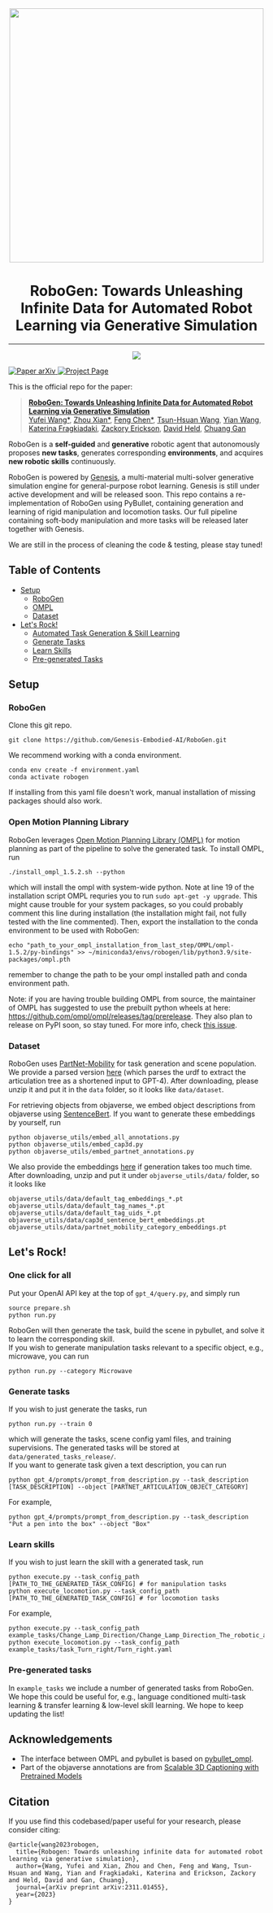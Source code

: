 
<div align="center">
  <img width="500px" src="imgs/logo.png"/>
  
  # RoboGen: Towards Unleashing Infinite Data for Automated Robot Learning via Generative Simulation
</div>

---
<div align="center">
  <img src="imgs/teaser.png"/>
</div> 

<p align="left">
    <a href='http://arxiv.org/abs/2311.01455'>
      <img src='https://img.shields.io/badge/Paper-arXiv-green?style=plastic&logo=arXiv&logoColor=green' alt='Paper arXiv'>
    </a>
    <a href='https://robogen-ai.github.io/'>
      <img src='https://img.shields.io/badge/Project-Page-blue?style=plastic&logo=Google%20chrome&logoColor=blue' alt='Project Page'>
    </a>
</p>
This is the official repo for the paper:

> **[RoboGen: Towards Unleashing Infinite Data for Automated Robot Learning via Generative Simulation](https://robogen-ai.github.io/)**  
> [Yufei Wang*](https://yufeiwang63.github.io/), [Zhou Xian*](https://zhou-xian.com/), [Feng Chen*](https://robogen-ai.github.io/), [Tsun-Hsuan Wang](https://zswang666.github.io/), [Yian Wang](https://wangyian-me.github.io/), [
Katerina Fragkiadaki](https://www.cs.cmu.edu/~katef/), [Zackory Erickson](https://zackory.com/), [David Held](https://davheld.github.io/), [Chuang Gan](https://people.csail.mit.edu/ganchuang/)   

RoboGen is a **self-guided** and **generative** robotic agent that autonomously proposes **new tasks**, generates corresponding **environments**, and acquires **new robotic skills** continuously.

RoboGen is powered by [Genesis](https://github.com/Genesis-Embodied-AI/Genesis), a multi-material multi-solver generative simulation engine for general-purpose robot learning. 
Genesis is still under active development and will be released soon. This repo contains a re-implementation of RoboGen using PyBullet, containing generation and learning of rigid manipulation and locomotion tasks. Our full pipeline containing soft-body manipulation and more tasks will be released later together with Genesis.

We are still in the process of cleaning the code & testing, please stay tuned!

## Table of Contents
- [Setup](#setup)
  - [RoboGen](#RoboGen)
  - [OMPL](#Open-Motion-Planning-Library)
  - [Dataset](#dataset)
- [Let's Rock!](#lets-rock)
  - [Automated Task Generation & Skill Learning](#One-click-for-all)
  - [Generate Tasks](#Generate-tasks)
  - [Learn Skills](#Learn-skills)
  - [Pre-generated Tasks](#Pre-generated-tasks)
## Setup
### RoboGen
Clone this git repo.
```
git clone https://github.com/Genesis-Embodied-AI/RoboGen.git
```
We recommend working with a conda environment.
```
conda env create -f environment.yaml
conda activate robogen
```
If installing from this yaml file doesn't work, manual installation of missing packages should also work.

### Open Motion Planning Library
RoboGen leverages [Open Motion Planning Library (OMPL)](https://ompl.kavrakilab.org/) for motion planning as part of the pipeline to solve the generated task. 
To install OMPL, run
```
./install_ompl_1.5.2.sh --python
```
which will install the ompl with system-wide python. Note at line 19 of the installation script OMPL requries you to run `sudo apt-get -y upgrade`. This might cause trouble for your system packages, so you could probably comment this line during installation (the installation might fail, not fully tested with the line commented).
Then, export the installation to the conda environment to be used with RoboGen:
```
echo "path_to_your_ompl_installation_from_last_step/OMPL/ompl-1.5.2/py-bindings" >> ~/miniconda3/envs/robogen/lib/python3.9/site-packages/ompl.pth
```
remember to change the path to be your ompl installed path and conda environment path.

Note: if you are having trouble building OMPL from source, the maintainer of OMPL has suggested to use the prebuilt python wheels at here: https://github.com/ompl/ompl/releases/tag/prerelease. They also plan to release on PyPI soon, so stay tuned. For more info, check [this issue](https://github.com/Genesis-Embodied-AI/RoboGen/issues/8#issuecomment-1918092507).

### Dataset
RoboGen uses [PartNet-Mobility](https://sapien.ucsd.edu/browse) for task generation and scene population. We provide a parsed version [here](https://drive.google.com/file/d/1d-1txzcg_ke17NkHKAolXlfDnmPePFc6/view?usp=sharing) (which parses the urdf to extract the articulation tree as a shortened input to GPT-4). After downloading, please unzip it and put it in the `data` folder, so it looks like `data/dataset`.

For retrieving objects from objaverse, we embed object descriptions from objaverse using [SentenceBert](https://www.sbert.net/). 
If you want to generate these embeddings by yourself, run
```
python objaverse_utils/embed_all_annotations.py
python objaverse_utils/embed_cap3d.py
python objaverse_utils/embed_partnet_annotations.py
```
We also provide the embeddings [here](https://drive.google.com/file/d/1dFDpG3tlckTUSy7VYdfkNqtfVctpn3T6/view?usp=sharing) if generation takes too much time. After downloading, unzip and put it under `objaverse_utils/data/` folder, so it looks like 
```
objaverse_utils/data/default_tag_embeddings_*.pt
objaverse_utils/data/default_tag_names_*.pt
objaverse_utils/data/default_tag_uids_*.pt
objaverse_utils/data/cap3d_sentence_bert_embeddings.pt
objaverse_utils/data/partnet_mobility_category_embeddings.pt
```


## Let's Rock!
### One click for all
Put your OpenAI API key at the top of `gpt_4/query.py`, and simply run
```
source prepare.sh
python run.py
``` 
RoboGen will then generate the task, build the scene in pybullet, and solve it to learn the corresponding skill.  
If you wish to generate manipulation tasks relevant to a specific object, e.g., microwave, you can run  
```
python run.py --category Microwave
```

### Generate tasks
If you wish to just generate the tasks, run
```
python run.py --train 0
```
which will generate the tasks, scene config yaml files, and training supervisions. The generated tasks will be stored at `data/generated_tasks_release/`.  
If you want to generate task given a text description, you can run
```
python gpt_4/prompts/prompt_from_description.py --task_description [TASK_DESCRIPTION] --object [PARTNET_ARTICULATION_OBJECT_CATEGORY]
``` 
For example,
```
python gpt_4/prompts/prompt_from_description.py --task_description "Put a pen into the box" --object "Box"
```

### Learn skills
If you wish to just learn the skill with a generated task, run
```
python execute.py --task_config_path [PATH_TO_THE_GENERATED_TASK_CONFIG] # for manipulation tasks
python execute_locomotion.py --task_config_path [PATH_TO_THE_GENERATED_TASK_CONFIG] # for locomotion tasks
```
For example,
```
python execute.py --task_config_path example_tasks/Change_Lamp_Direction/Change_Lamp_Direction_The_robotic_arm_will_alter_the_lamps_light_direction_by_manipulating_the_lamps_head.yaml  
python execute_locomotion.py --task_config_path example_tasks/task_Turn_right/Turn_right.yaml
```

### Pre-generated tasks
In `example_tasks` we include a number of generated tasks from RoboGen. We hope this could be useful for, e.g., language conditioned multi-task learning & transfer learning & low-level skill learning. We hope to keep updating the list! 

## Acknowledgements
- The interface between OMPL and pybullet is based on [pybullet_ompl](https://github.com/lyfkyle/pybullet_ompl).
- Part of the objaverse annotations are from [Scalable 3D Captioning with Pretrained Models](https://arxiv.org/abs/2306.07279)

## Citation
If you use find this codebased/paper useful for your research, please consider citing:
```
@article{wang2023robogen,
  title={Robogen: Towards unleashing infinite data for automated robot learning via generative simulation},
  author={Wang, Yufei and Xian, Zhou and Chen, Feng and Wang, Tsun-Hsuan and Wang, Yian and Fragkiadaki, Katerina and Erickson, Zackory and Held, David and Gan, Chuang},
  journal={arXiv preprint arXiv:2311.01455},
  year={2023}
}
```


